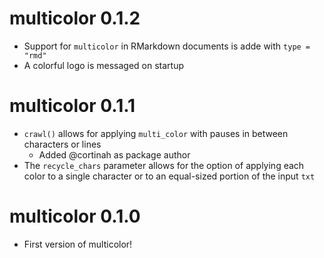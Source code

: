 # multicolor 0.1.2

* Support for `multicolor` in RMarkdown documents is adde with `type = "rmd"`
* A colorful logo is messaged on startup

# multicolor 0.1.1

* `crawl()` allows for applying `multi_color` with pauses in between characters or lines
  * Added @cortinah as package author
* The `recycle_chars` parameter allows for the option of applying each color to a single character or to an equal-sized portion of the input `txt`

# multicolor 0.1.0

* First version of multicolor! 
